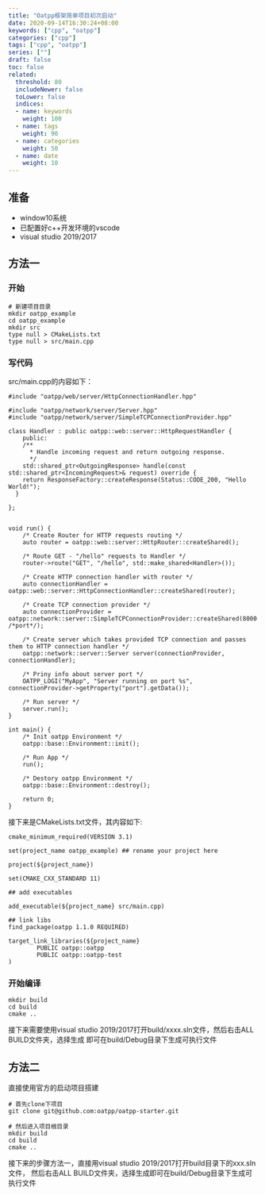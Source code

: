 ```yaml
---
title: "Oatpp框架简单项目初次启动"
date: 2020-09-14T16:30:24+08:00
keywords: ["cpp", "oatpp"]
categories: ["cpp"]
tags: ["cpp", "oatpp"]
series: [""]
draft: false
toc: false
related:
  threshold: 80
  includeNewer: false
  toLower: false
  indices:
  - name: keywords
    weight: 100
  - name: tags
    weight: 90
  - name: categories
    weight: 50
  - name: date
    weight: 10
---
```


## 准备
- window10系统
- 已配置好c++开发环境的vscode
- visual studio 2019/2017

## 方法一
### 开始
```shell script
# 新建项目目录
mkdir oatpp_example
cd oatpp_example
mkdir src
type null > CMakeLists.txt
type null > src/main.cpp
```
### 写代码
src/main.cpp的内容如下：
```shell script
#include "oatpp/web/server/HttpConnectionHandler.hpp"

#include "oatpp/network/server/Server.hpp"
#include "oatpp/network/server/SimpleTCPConnectionProvider.hpp"

class Handler : public oatpp::web::server::HttpRequestHandler {
    public:
    /**
      * Handle incoming request and return outgoing response.
      */
    std::shared_ptr<OutgoingResponse> handle(const std::shared_ptr<IncomingRequest>& request) override {
    return ResponseFactory::createResponse(Status::CODE_200, "Hello World!");
  }

};


void run() {
    /* Create Router for HTTP requests routing */
    auto router = oatpp::web::server::HttpRouter::createShared();

    /* Route GET - "/hello" requests to Handler */
    router->route("GET", "/hello", std::make_shared<Handler>());

    /* Create HTTP connection handler with router */
    auto connectionHandler = oatpp::web::server::HttpConnectionHandler::createShared(router);

    /* Create TCP connection provider */
    auto connectionProvider = oatpp::network::server::SimpleTCPConnectionProvider::createShared(8000 /*port*/);

    /* Create server which takes provided TCP connection and passes them to HTTP connection handler */
    oatpp::network::server::Server server(connectionProvider, connectionHandler);

    /* Priny info about server port */
    OATPP_LOGI("MyApp", "Server running on port %s", connectionProvider->getProperty("port").getData());

    /* Run server */
    server.run();
}

int main() {
    /* Init oatpp Environment */
    oatpp::base::Environment::init();

    /* Run App */
    run();

    /* Destory oatpp Environment */
    oatpp::base::Environment::destroy();

    return 0;
}
```
接下来是CMakeLists.txt文件，其内容如下:
```shell script
cmake_minimum_required(VERSION 3.1)

set(project_name oatpp_example) ## rename your project here

project(${project_name})

set(CMAKE_CXX_STANDARD 11)

## add executables

add_executable(${project_name} src/main.cpp)

## link libs
find_package(oatpp 1.1.0 REQUIRED)

target_link_libraries(${project_name}
        PUBLIC oatpp::oatpp
        PUBLIC oatpp::oatpp-test
)

```

### 开始编译
```shell script
mkdir build
cd build
cmake ..
```
接下来需要使用visual studio 2019/2017打开build/xxxx.sln文件，然后右击ALL BUILD文件夹，选择生成
即可在build/Debug目录下生成可执行文件

## 方法二
直接使用官方的启动项目搭建
```shell script
# 首先clone下项目
git clone git@github.com:oatpp/oatpp-starter.git

# 然后进入项目根目录
mkdir build
cd build
cmake ..
```
接下来的步骤方法一，直接用visual studio 2019/2017打开build目录下的xxx.sln文件，
然后右击ALL BUILD文件夹，选择生成即可在build/Debug目录下生成可执行文件